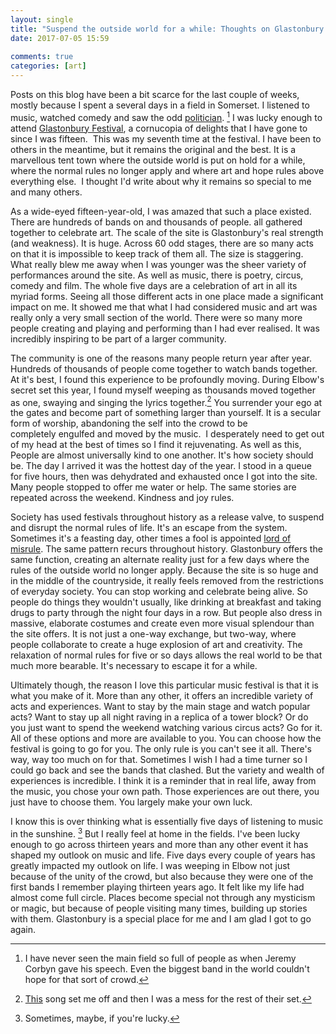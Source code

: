 ```yaml
---  
layout: single  
title: "Suspend the outside world for a while: Thoughts on Glastonbury Festival"  
date: 2017-07-05 15:59  
  
comments: true  
categories: [art]  
---  
```

Posts on this blog have been a bit scarce for the last couple of weeks, mostly because I spent a several days in a field in Somerset. I listened to music, watched comedy and saw the odd <a href="https://www.theguardian.com/music/2017/jun/24/jeremy-corbyn-calls-for-unity-in-glastonbury-speech">politician</a>. [^1] I was lucky enough to attend <a href="http://www.glastonburyfestivals.co.uk/">Glastonbury Festival</a>, a cornucopia of delights that I have gone to since I was fifteen.  This was my seventh time at the festival. I have been to others in the meantime, but it remains the original and the best. It is a marvellous tent town where the outside world is put on hold for a while, where the normal rules no longer apply and where art and hope rules above everything else.  I thought I'd write about why it remains so special to me and many others.  

<!--more-->As a wide-eyed fifteen-year-old, I was amazed that such a place existed. There are hundreds of bands on and thousands of people. all gathered together to celebrate art. The scale of the site is Glastonbury's real strength (and weakness). It is huge. Across 60 odd stages, there are so many acts on that it is impossible to keep track of them all. The size is staggering. What really blew me away when I was younger was the sheer variety of performances around the site. As well as music, there is poetry, circus, comedy and film. The whole five days are a celebration of art in all its myriad forms. Seeing all those different acts in one place made a significant impact on me. It showed me that what I had considered music and art was really only a very small section of the world. There were so many more people creating and playing and performing than I had ever realised. It was incredibly inspiring to be part of a larger community.  

The community is one of the reasons many people return year after year. Hundreds of thousands of people come together to watch bands together. At it's best, I found this experience to be profoundly moving. During Elbow's secret set this year, I found myself weeping as thousands moved together as one, swaying and singing the lyrics together.[^2] You surrender your ego at the gates and become part of something larger than yourself. It is a secular form of worship, abandoning the self into the crowd to be completely engulfed and moved by the music.  I desperately need to get out of my head at the best of times so I find it rejuvenating. As well as this, People are almost universally kind to one another. It's how society should be. The day I arrived it was the hottest day of the year. I stood in a queue for five hours, then was dehydrated and exhausted once I got into the site. Many people stopped to offer me water or help. The same stories are repeated across the weekend. Kindness and joy rules.  

Society has used festivals throughout history as a release valve, to suspend and disrupt the normal rules of life. It's an escape from the system. Sometimes it's a feasting day, other times a fool is appointed <a href="http://theoddmentemporium.tumblr.com/post/38568900358/the-lord-of-misrule-and-the-feast-of-fools-in">lord of misrule</a>. The same pattern recurs throughout history. Glastonbury offers the same function, creating an alternate reality just for a few days where the rules of the outside world no longer apply. Because the site is so huge and in the middle of the countryside, it really feels removed from the restrictions of everyday society. You can stop working and celebrate being alive. So people do things they wouldn't usually, like drinking at breakfast and taking drugs to party through the night four days in a row. But people also dress in massive, elaborate costumes and create even more visual splendour than the site offers. It is not just a one-way exchange, but two-way, where people collaborate to create a huge explosion of art and creativity. The relaxation of normal rules for five or so days allows the real world to be that much more bearable. It's necessary to escape it for a while.  

Ultimately though, the reason I love this particular music festival is that it is what you make of it. More than any other, it offers an incredible variety of acts and experiences. Want to stay by the main stage and watch popular acts? Want to stay up all night raving in a replica of a tower block? Or do you just want to spend the weekend watching various circus acts? Go for it. All of these options and more are available to you. You can choose how the festival is going to go for you. The only rule is you can't see it all. There's way, way too much on for that. Sometimes I wish I had a time turner so I could go back and see the bands that clashed. But the variety and wealth of experiences is incredible. I think it is a reminder that in real life, away from the music, you chose your own path. Those experiences are out there, you just have to choose them. You largely make your own luck.  

I know this is over thinking what is essentially five days of listening to music in the sunshine. [^3] But I really feel at home in the fields. I've been lucky enough to go across thirteen years and more than any other event it has shaped my outlook on music and life. Five days every couple of years has greatly impacted my outlook on life. I was weeping in Elbow not just because of the unity of the crowd, but also because they were one of the first bands I remember playing thirteen years ago. It felt like my life had almost come full circle. Places become special not through any mysticism or magic, but because of people visiting many times, building up stories with them. Glastonbury is a special place for me and I am glad I got to go again.  

[^1]: I have never seen the main field so full of people as when Jeremy Corbyn gave his speech. Even the biggest band in the world couldn't hope for that sort of crowd.
[^2]: <a href="https://youtu.be/MUOsztgBE-I">This</a> song set me off and then I was a mess for the rest of their set.
[^3]: Sometimes, maybe, if you're lucky. 
